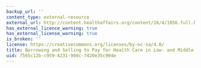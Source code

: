 ```yaml
---
backup_url: ''
content_type: external-resource
external_url: http://content.healthaffairs.org/content/28/4/1056.full.html
has_external_licence_warning: true
has_external_license_warning: true
is_broken: ''
license: https://creativecommons.org/licenses/by-nc-sa/4.0/
title: Borrowing and Selling to Pay for Health Care in Low- and Middle-income Countries.
uid: 7565c12b-c959-4231-908c-7420e35c904e
---
```

